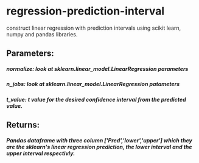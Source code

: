 # regression-prediction-interval
construct linear regression with prediction intervals using scikit learn, numpy and pandas libraries.

## Parameters:
##### normalize: look at sklearn.linear_model.LinearRegression parameters
##### n_jobs: look at sklearn.linear_model.LinearRegression patameters
##### t_value: t value for the desired confidence interval from the predicted value.
  
## Returns:
##### Pandas dataframe with three column ['Pred','lower','upper'] which they are the sklearn's linear regression prediction, the lower interval and the upper interval respectivly.

